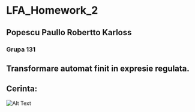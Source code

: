 # LFA_Homework_2
## Popescu Paullo Robertto Karloss
### Grupa 131
## Transformare automat finit in expresie regulata.
## Cerinta:
![Alt Text](https://raw.githubusercontent.com/crime-story/LFA_Homework_2/main/CERINTA.PNG)